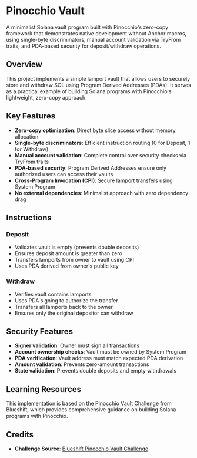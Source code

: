 # Pinocchio Vault

A minimalist Solana vault program built with Pinocchio's zero-copy framework that demonstrates native development without Anchor macros, using single-byte discriminators, manual account validation via TryFrom traits, and PDA-based security for deposit/withdraw operations.

## Overview

This project implements a simple lamport vault that allows users to securely store and withdraw SOL using Program Derived Addresses (PDAs). It serves as a practical example of building Solana programs with Pinocchio's lightweight, zero-copy approach.

## Key Features

- **Zero-copy optimization**: Direct byte slice access without memory allocation
- **Single-byte discriminators**: Efficient instruction routing (0 for Deposit, 1 for Withdraw)
- **Manual account validation**: Complete control over security checks via TryFrom traits
- **PDA-based security**: Program Derived Addresses ensure only authorized users can access their vaults
- **Cross-Program Invocation (CPI)**: Secure lamport transfers using System Program
- **No external dependencies**: Minimalist approach with zero dependency drag


## Instructions

### Deposit
- Validates vault is empty (prevents double deposits)
- Ensures deposit amount is greater than zero
- Transfers lamports from owner to vault using CPI
- Uses PDA derived from owner's public key

### Withdraw
- Verifies vault contains lamports
- Uses PDA signing to authorize the transfer
- Transfers all lamports back to the owner
- Ensures only the original depositor can withdraw

## Security Features

- **Signer validation**: Owner must sign all transactions
- **Account ownership checks**: Vault must be owned by System Program
- **PDA verification**: Vault address must match expected PDA derivation
- **Amount validation**: Prevents zero-amount transactions
- **State validation**: Prevents double deposits and empty withdrawals



## Learning Resources

This implementation is based on the [Pinocchio Vault Challenge](https://learn.blueshift.gg/en/challenges/pinocchio-vault) from Blueshift, which provides comprehensive guidance on building Solana programs with Pinocchio.

## Credits

- **Challenge Source**: [Blueshift Pinocchio Vault Challenge](https://learn.blueshift.gg/en/challenges/pinocchio-vault)

